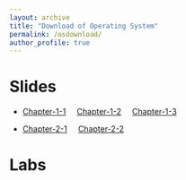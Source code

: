 ```yaml
---
layout: archive
title: "Download of Operating System"
permalink: /osdownload/
author_profile: true
---
```


Slides 
======
* [Chapter-1-1](../download/chapter1/1.1_操作系统基本概念.pdf)&nbsp;&nbsp;&nbsp;&nbsp;     [Chapter-1-2](../download/chapter1/1.2_操作系统形成与发展.pdf)&nbsp;&nbsp;&nbsp;&nbsp;       [Chapter-1-3](../download/chapter1/1.3_操作系统结构设计.pdf)

* [Chapter-2-1](../download/chapter1/2.1_进程及其实现.pdf)&nbsp;&nbsp;&nbsp;&nbsp;     [Chapter-2-2](../download/chapter1/2.2_进程控制.pdf)

Labs 
====== 










